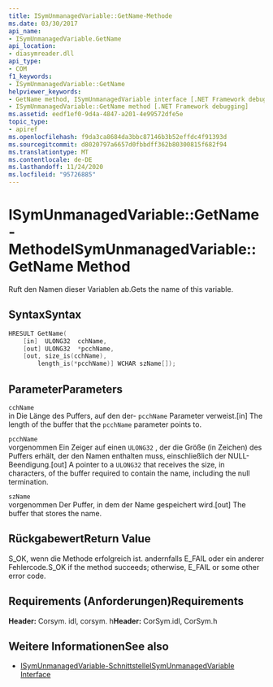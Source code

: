 ```yaml
---
title: ISymUnmanagedVariable::GetName-Methode
ms.date: 03/30/2017
api_name:
- ISymUnmanagedVariable.GetName
api_location:
- diasymreader.dll
api_type:
- COM
f1_keywords:
- ISymUnmanagedVariable::GetName
helpviewer_keywords:
- GetName method, ISymUnmanagedVariable interface [.NET Framework debugging]
- ISymUnmanagedVariable::GetName method [.NET Framework debugging]
ms.assetid: eedf1ef0-9d4a-4847-a201-4e99572dfe5e
topic_type:
- apiref
ms.openlocfilehash: f9da3ca8684da3bbc87146b3b52effdc4f91393d
ms.sourcegitcommit: d8020797a6657d0fbbdff362b80300815f682f94
ms.translationtype: MT
ms.contentlocale: de-DE
ms.lasthandoff: 11/24/2020
ms.locfileid: "95726885"
---
```

# <a name="isymunmanagedvariablegetname-method"></a><span data-ttu-id="c9f33-102">ISymUnmanagedVariable::GetName-Methode</span><span class="sxs-lookup"><span data-stu-id="c9f33-102">ISymUnmanagedVariable::GetName Method</span></span>

<span data-ttu-id="c9f33-103">Ruft den Namen dieser Variablen ab.</span><span class="sxs-lookup"><span data-stu-id="c9f33-103">Gets the name of this variable.</span></span>  
  
## <a name="syntax"></a><span data-ttu-id="c9f33-104">Syntax</span><span class="sxs-lookup"><span data-stu-id="c9f33-104">Syntax</span></span>  
  
```cpp  
HRESULT GetName(  
    [in]  ULONG32  cchName,  
    [out] ULONG32  *pcchName,  
    [out, size_is(cchName),  
        length_is(*pcchName)] WCHAR szName[]);  
```  
  
## <a name="parameters"></a><span data-ttu-id="c9f33-105">Parameter</span><span class="sxs-lookup"><span data-stu-id="c9f33-105">Parameters</span></span>  

 `cchName`  
 <span data-ttu-id="c9f33-106">in Die Länge des Puffers, auf den der- `pcchName` Parameter verweist.</span><span class="sxs-lookup"><span data-stu-id="c9f33-106">[in] The length of the buffer that the `pcchName` parameter points to.</span></span>  
  
 `pcchName`  
 <span data-ttu-id="c9f33-107">vorgenommen Ein Zeiger auf einen `ULONG32` , der die Größe (in Zeichen) des Puffers erhält, der den Namen enthalten muss, einschließlich der NULL-Beendigung.</span><span class="sxs-lookup"><span data-stu-id="c9f33-107">[out] A pointer to a `ULONG32` that receives the size, in characters, of the buffer required to contain the name, including the null termination.</span></span>  
  
 `szName`  
 <span data-ttu-id="c9f33-108">vorgenommen Der Puffer, in dem der Name gespeichert wird.</span><span class="sxs-lookup"><span data-stu-id="c9f33-108">[out] The buffer that stores the name.</span></span>  
  
## <a name="return-value"></a><span data-ttu-id="c9f33-109">Rückgabewert</span><span class="sxs-lookup"><span data-stu-id="c9f33-109">Return Value</span></span>  

 <span data-ttu-id="c9f33-110">S_OK, wenn die Methode erfolgreich ist. andernfalls E_FAIL oder ein anderer Fehlercode.</span><span class="sxs-lookup"><span data-stu-id="c9f33-110">S_OK if the method succeeds; otherwise, E_FAIL or some other error code.</span></span>  
  
## <a name="requirements"></a><span data-ttu-id="c9f33-111">Requirements (Anforderungen)</span><span class="sxs-lookup"><span data-stu-id="c9f33-111">Requirements</span></span>  

 <span data-ttu-id="c9f33-112">**Header:** Corsym. idl, corsym. h</span><span class="sxs-lookup"><span data-stu-id="c9f33-112">**Header:** CorSym.idl, CorSym.h</span></span>  
  
## <a name="see-also"></a><span data-ttu-id="c9f33-113">Weitere Informationen</span><span class="sxs-lookup"><span data-stu-id="c9f33-113">See also</span></span>

- [<span data-ttu-id="c9f33-114">ISymUnmanagedVariable-Schnittstelle</span><span class="sxs-lookup"><span data-stu-id="c9f33-114">ISymUnmanagedVariable Interface</span></span>](isymunmanagedvariable-interface.md)
